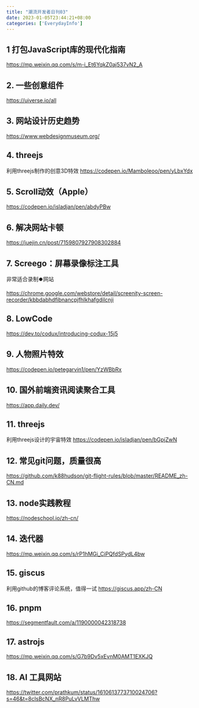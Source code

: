 ```yaml
---
title: "潮流开发者日刊03"
date: 2023-01-05T23:44:21+08:00
categories: ['EverydayInfo']
---
```


## 1 打包JavaScript库的现代化指南
https://mp.weixin.qq.com/s/m-i_Et6YqkZ0aj537vN2_A

## 2. 一些创意组件
https://uiverse.io/all

## 3. 网站设计历史趋势
https://www.webdesignmuseum.org/

## 4. threejs
利用threejs制作的创意3D特效
https://codepen.io/Mamboleoo/pen/yLbxYdx

## 5. Scroll动效（Apple）
https://codepen.io/isladjan/pen/abdyPBw

## 6. 解决网站卡顿
https://juejin.cn/post/7159807927908302884

## 7. Screego：屏幕录像标注工具
非常适合录制⏺️网站

https://chrome.google.com/webstore/detail/screenity-screen-recorder/kbbdabhdfibnancpjfhlkhafgdilcnji

## 8. LowCode
https://dev.to/codux/introducing-codux-15j5

## 9. 人物照片特效
https://codepen.io/petegarvin1/pen/YzWBbRx

## 10. 国外前端资讯阅读聚合工具
https://app.daily.dev/

## 11. threejs
利用threejs设计的宇宙特效
https://codepen.io/isladjan/pen/bGpjZwN

## 12. 常见git问题，质量很高
https://github.com/k88hudson/git-flight-rules/blob/master/README_zh-CN.md

## 13. node实践教程
https://nodeschool.io/zh-cn/

## 14. 迭代器
https://mp.weixin.qq.com/s/rP1hMGi_CiPQfdSPydL4bw

## 15. giscus
利用github的博客评论系统，值得一试
https://giscus.app/zh-CN

## 16. pnpm
https://segmentfault.com/a/1190000042318738

## 17. astrojs
https://mp.weixin.qq.com/s/G7b9Dv5xEvnM0AMT1EXKJQ

## 18. AI 工具网站
https://twitter.com/prathkum/status/1610613773710024706?s=46&t=8clsBcNX_nR8PuLvVLMThw